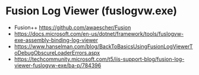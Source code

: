 # Fusion Log Viewer (fuslogvw.exe)

- Fusion++ https://github.com/awaescher/Fusion
- https://docs.microsoft.com/en-us/dotnet/framework/tools/fuslogvw-exe-assembly-binding-log-viewer
- https://www.hanselman.com/blog/BackToBasicsUsingFusionLogViewerToDebugObscureLoaderErrors.aspx
- https://techcommunity.microsoft.com/t5/iis-support-blog/fusion-log-viewer-fuslogvw-exe/ba-p/784396
